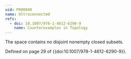 ```yaml
---
uid: P000040
name: Ultraconnected
refs:
  - doi: 10.1007/978-1-4612-6290-9
    name: Counterexamples in Topology
---
```


The space contains no disjoint nonempty closed subsets.

Defined on page 29 of {{doi:10.1007/978-1-4612-6290-9}}.
